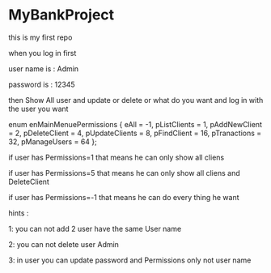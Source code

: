 # MyBankProject
this is my first repo


when you log in first 


user name is : Admin



password  is :  12345






then Show All user and update or delete or what do you want and log in with  the user you want









enum enMainMenuePermissions { eAll = -1, pListClients = 1, pAddNewClient = 2, pDeleteClient = 4, pUpdateClients = 8, pFindClient = 16, pTranactions = 32, pManageUsers = 64 };





if user has Permissions=1  that means he can only show all cliens




if user has Permissions=5  that means he can only show all cliens and DeleteClient





if user has Permissions=-1  that means he can do every thing he want







hints :

1: you can not add 2 user have the same User name 



2: you can not delete user Admin


3:  in user you can update password and Permissions  only not user name
